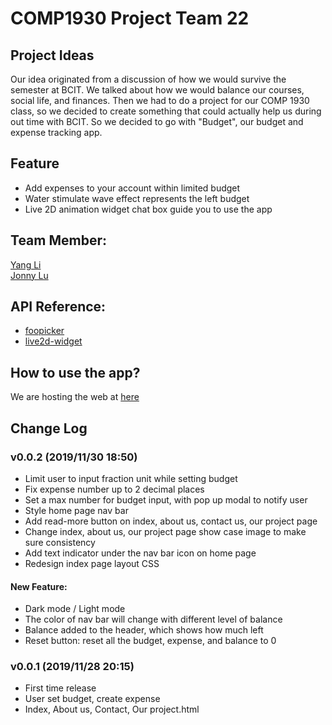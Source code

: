 # COMP1930 Project Team 22

## Project Ideas

Our idea originated from a discussion of how we would survive the semester at BCIT. We talked about how we would balance our courses, social life, and finances. Then we had to do a project for our COMP 1930 class, so we decided to create something that could actually help us during out time with BCIT. So we decided to go with "Budget", our budget and expense tracking app.

## Feature

- Add expenses to your account within limited budget
- Water stimulate wave effect represents the left budget
- Live 2D animation widget chat box guide you to use the app

## Team Member: 

[Yang Li](https://github.com/yang052513)  <br>
[Jonny Lu](https://github.com/lynnoj)

## API Reference:

- [foopicker](https://github.com/yogasaikrishna/foopicker)
- [live2d-widget](https://live2d.com)

## How to use the app?
We are hosting the web at [here](https://comp1930-inclass.firebaseapp.com)

## Change Log

### v0.0.2 (2019/11/30 18:50)
- Limit user to input fraction unit while setting budget
- Fix expense number up to 2 decimal places
- Set a max number for budget input, with pop up modal to notify user
- Style home page nav bar
- Add read-more button on index, about us, contact us, our project page
- Change index, about us, our project page show case image to make sure consistency
- Add text indicator under the nav bar icon on home page
- Redesign index page layout CSS
#### **New Feature:**
  - Dark mode / Light mode
  - The color of nav bar will change with different level of balance
  - Balance added to the header, which shows how much left
  - Reset button: reset all the budget, expense, and balance to 0

### v0.0.1 (2019/11/28 20:15)
- First time release
- User set budget, create expense
- Index, About us, Contact, Our project.html



